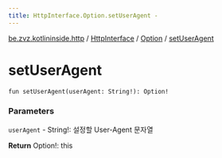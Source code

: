 ```yaml
---
title: HttpInterface.Option.setUserAgent - 
---
```


[be.zvz.kotlininside.http](../../index.html) / [HttpInterface](../index.html) / [Option](index.html) / [setUserAgent](./set-user-agent.html)

# setUserAgent

`fun setUserAgent(userAgent: String!): Option!`

### Parameters

`userAgent` - String!: 설정할 User-Agent 문자열

**Return**
Option!: this

